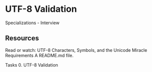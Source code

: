 <h1>UTF-8 Validation</h1>
Specializations - Interview 
<h2> Resources</h1>
Read or watch:
UTF-8
Characters, Symbols, and the Unicode Miracle
Requirements
A README.md file.

Tasks
 0. UTF-8 Validation 